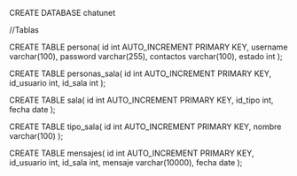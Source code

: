 CREATE DATABASE chatunet

//Tablas


CREATE TABLE persona(
	id int AUTO_INCREMENT PRIMARY KEY,
      username varchar(100),
      password varchar(255),
      contactos varchar(100),
	  estado int
);

CREATE TABLE personas_sala(
	id int AUTO_INCREMENT PRIMARY KEY,
	id_usuario int,
      id_sala int
);

CREATE TABLE sala(
	id int AUTO_INCREMENT PRIMARY KEY,
	id_tipo int,
      fecha date
);

CREATE TABLE tipo_sala(
	id int AUTO_INCREMENT PRIMARY KEY,
	nombre varchar(100)
);

CREATE TABLE mensajes(
	id int AUTO_INCREMENT PRIMARY KEY,
	id_usuario int,
      id_sala int,
	mensaje varchar(10000),
      fecha date
);

